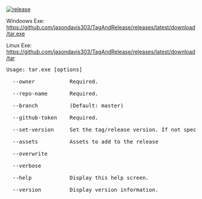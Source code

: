 [![release](https://github.com/jasondavis303/TagAndRelease/actions/workflows/release.yml/badge.svg)](https://github.com/jasondavis303/TagAndRelease/actions/workflows/release.yml)

Windoows Exe: https://github.com/jasondavis303/TagAndRelease/releases/latest/download/tar.exe

Linux Exe: https://github.com/jasondavis303/TagAndRelease/releases/latest/download/tar

<pre>
Usage: tar.exe [options]

  --owner           Required.

  --repo-name       Required.

  --branch          (Default: master)

  --github-token    Required.

  --set-version     Set the tag/release version. If not specified, it's derived from DateTime.UtcNow

  --assets          Assets to add to the release

  --overwrite

  --verbose

  --help            Display this help screen.

  --version         Display version information.
</pre>